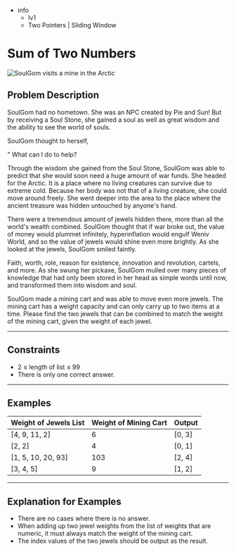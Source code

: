 - info
    - lv1
    - Two Pointers | Sliding Window

# Sum of Two Numbers
![SoulGom visits a mine in the Arctic](./7_1.webp)

## Problem Description
SoulGom had no hometown. She was an NPC created by Pie and Sun! But by receiving a Soul Stone, she gained a soul as well as great wisdom and the ability to see the world of souls.

SoulGom thought to herself, 

" What can I do to help?

Through the wisdom she gained from the Soul Stone, SoulGom was able to predict that she would soon need a huge amount of war funds. She headed for the Arctic. It is a place where no living creatures can survive due to extreme cold. Because her body was not that of a living creature, she could move around freely. She went deeper into the area to the place where the ancient treasure was hidden untouched by anyone's hand.

There were a tremendous amount of jewels hidden there, more than all the world's wealth combined. SoulGom thought that if war broke out, the value of money would plummet infinitely, hyperinflation would engulf Weniv World, and so the value of jewels would shine even more brightly. As she looked at the jewels, SoulGom smiled faintly.

Faith, worth, role, reason for existence, innovation and revolution, cartels, and more. As she swung her pickaxe, SoulGom mulled over many pieces of knowledge that had only been stored in her head as simple words until now, and transformed them into wisdom and soul.

SoulGom made a mining cart and was able to move even more jewels. The mining cart has a weight capacity and can only carry up to two items at a time. Please find the two jewels that can be combined to match the weight of the mining cart, given the weight of each jewel.

---

## Constraints

- 2 ≤ length of list ≤ 99
- There is only one correct answer.

---

## Examples

| Weight of Jewels List                        | Weight of Mining Cart  |  Output  |
| ---------------------------------------- | ------- |------- |
| [4, 9, 11, 2] | 6 | [0, 3] |
| [2, 2] | 4 | [0, 1] |
| [1, 5, 10, 20, 93] | 103 | [2, 4] |
| [3, 4, 5] | 9 | [1, 2] |

---

## Explanation for Examples

- There are no cases where there is no answer.
- When adding up two jewel weights from the list of weights that are numeric, it must always match the weight of the mining cart.
- The index values of the two jewels should be output as the result.